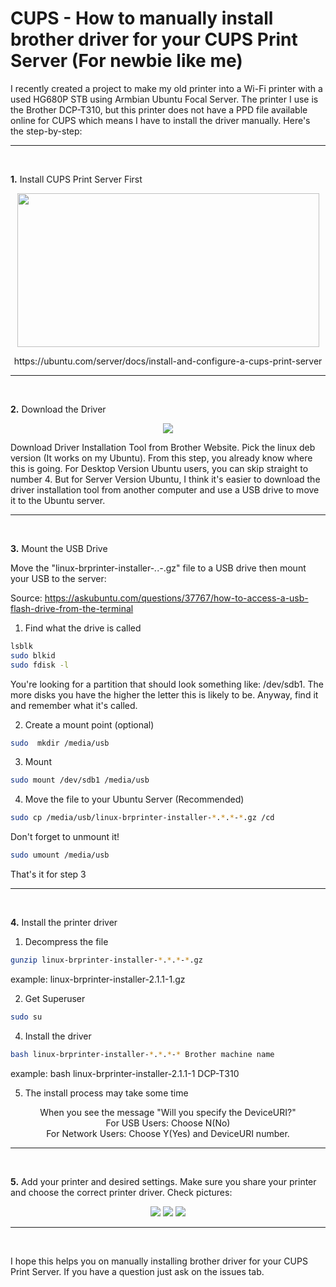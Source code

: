 # CUPS - How to manually install brother driver for your CUPS Print Server (For newbie like me)
I recently created a project to make my old printer into a Wi-Fi printer with a used HG680P STB using Armbian Ubuntu Focal Server. The printer I use is the Brother DCP-T310, but this printer does not have a PPD file available online for CUPS which means I have to install the driver manually. Here's the step-by-step:

<hr/>
<br/>

**1.** Install CUPS Print Server First
<p align="center">
  <img width="483" height="246" src="https://github.com/user-attachments/assets/ddcc8e1f-30d9-46e4-aa03-0daac386a3dc">
</p>
<p align="center">
    https://ubuntu.com/server/docs/install-and-configure-a-cups-print-server
</p>

<hr/>
<br/>

**2.** Download the Driver
<p align="center">
  <img  src="https://github.com/user-attachments/assets/b74cae9e-15ca-4ab2-942f-e653f1da393c">
</p>

Download Driver Installation Tool from Brother Website. Pick the linux deb version (It works on my Ubuntu). From this step, you already know where this is going. For Desktop Version Ubuntu users, you can skip straight to number 4. But for Server Version Ubuntu, I think it's easier to download the driver installation tool from another computer and use a USB drive to move it to the Ubuntu server.

<hr/>
<br/>

**3.** Mount the USB Drive

Move the "linux-brprinter-installer-*.*.*-*.gz" file to a USB drive then mount your USB to the server:

Source: https://askubuntu.com/questions/37767/how-to-access-a-usb-flash-drive-from-the-terminal

1. Find what the drive is called
```sh
lsblk
sudo blkid
sudo fdisk -l
```

You're looking for a partition that should look something like: /dev/sdb1. The more disks you have the higher the letter this is likely to be. Anyway, find it and remember what it's called.

2. Create a mount point (optional)
```sh
sudo  mkdir /media/usb
```

3. Mount
```sh
sudo mount /dev/sdb1 /media/usb
```

4. Move the file to your Ubuntu Server (Recommended)
```sh
sudo cp /media/usb/linux-brprinter-installer-*.*.*-*.gz /cd
```

Don't forget to unmount it!
```sh
sudo umount /media/usb
```

That's it for step 3

<hr/>
<br/>

**4.** Install the printer driver

1. Decompress the file
```sh
gunzip linux-brprinter-installer-*.*.*-*.gz
```
example: linux-brprinter-installer-2.1.1-1.gz


2. Get Superuser
```sh
sudo su
```


4. Install the driver
```sh
bash linux-brprinter-installer-*.*.*-* Brother machine name
```
example: bash linux-brprinter-installer-2.1.1-1 DCP-T310


5. The install process may take some time
<div align="center">
When you see the message "Will you specify the DeviceURI?"
</div>
<div align="center">
For USB Users: Choose N(No)
</div>
<div align="center">
For Network Users: Choose Y(Yes) and DeviceURI number.
</div> 

<hr/>
<br/>

**5.** Add your printer and desired settings. Make sure you share your printer and choose the correct printer driver. Check pictures:
<p align="center">
  <img src="https://github.com/user-attachments/assets/1e0287a7-402d-4267-aef8-5e1861d5c395">
  <img src="https://github.com/user-attachments/assets/4f2065cd-aadf-42a5-841e-e06ae863155f">
  <img src="https://github.com/user-attachments/assets/e656c3f7-257a-4037-9127-1bd7b194abab">
</p>


<hr/>
<br/>

I hope this helps you on manually installing brother driver for your CUPS Print Server. If you have a question just ask on the issues tab.
